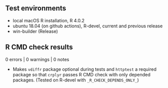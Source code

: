 ## Test environments
* local macOS R installation, R 4.0.2
* ubuntu 18.04 (on github actions), R-devel, current and previous release
* win-builder (Release)

## R CMD check results

0 errors | 0 warnings | 0 notes

* Makes `vdiffr` package optional during tests and `httptest` a required package
  so that `crplyr` passes R CMD check with only depended packages. (Tested on 
  R-devel with `_R_CHECK_DEPENDS_ONLY_`)
